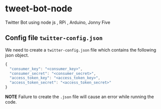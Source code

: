 # tweet-bot-node
Twitter Bot using node js , RPi , Arduino, Jonny Five

## Config file `twitter-config.json`
We need to create a `twitter-config.json` file which contains the following json object.

```javascript
{
  "consumer_key": "<consumer_key>",
  "consumer_secret": "<consumer_secret>",
  "access_token_key": "<access_token_key>",
  "access_token_secret": "<access_token_secret>"
}
```

__NOTE__ Failure to create the `.json` file will cause an error while running the code.
